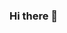 ### Hi there 👋

<!-- 
**Vaish1401/vaish1401** is a ✨ _special_ ✨ repository because its `README.md` (this file) appears on your GitHub profile.

Here are some ideas to get you started:

- 🔭 I’m currently doing my graduation in B.Tech deom Computer Science.
- 🌱 I’m currently learning Web Development.
- 📫 How to reach me: www.linkedin.com/in/vaishnavi-singh-576300200
- 😄 Pronouns: she/her
-->
